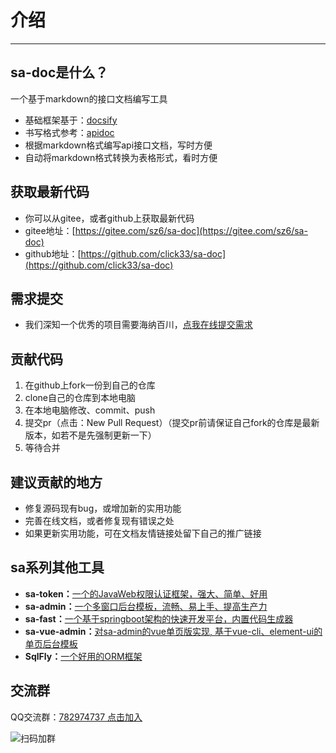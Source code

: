 # 介绍

------

## sa-doc是什么？
一个基于markdown的接口文档编写工具
- 基础框架基于：[docsify](https://docsify.js.org/) 
- 书写格式参考：[apidoc](https://apidocjs.com/) 
- 根据markdown格式编写api接口文档，写时方便
- 自动将markdown格式转换为表格形式，看时方便


## 获取最新代码
- 你可以从gitee，或者github上获取最新代码 
- gitee地址：[https://gitee.com/sz6/sa-doc](https://gitee.com/sz6/sa-doc)
- github地址：[https://github.com/click33/sa-doc](https://github.com/click33/sa-doc)


## 需求提交
- 我们深知一个优秀的项目需要海纳百川，[点我在线提交需求](http://sa-app.dev33.cn/wall.html?name=sa-doc)


## 贡献代码
1. 在github上fork一份到自己的仓库
2. clone自己的仓库到本地电脑
3. 在本地电脑修改、commit、push
4. 提交pr（点击：New Pull Request）（提交pr前请保证自己fork的仓库是最新版本，如若不是先强制更新一下）
5. 等待合并


## 建议贡献的地方
- 修复源码现有bug，或增加新的实用功能
- 完善在线文档，或者修复现有错误之处
- 如果更新实用功能，可在文档友情链接处留下自己的推广链接


## sa系列其他工具
- **sa-token：**[一个的JavaWeb权限认证框架，强大、简单、好用](http://sa-token.dev33.cn/)
- **sa-admin：**[一个多窗口后台模板，流畅、易上手、提高生产力](http://sa-admin.dev33.cn/)
- **sa-fast：**[一个基于springboot架构的快速开发平台，内置代码生成器](http://sa-fast.dev33.cn/)
- **sa-vue-admin：**[对sa-admin的vue单页版实现, 基于vue-cli、element-ui的单页后台模板](http://sa-vue-admin.dev33.cn/)
- **SqlFly：**[一个好用的ORM框架](https://sqlfly.dev33.cn/)


## 交流群
QQ交流群：[782974737 点击加入](https://jq.qq.com/?_wv=1027&k=5DHN5Ib)

![扫码加群](https://color-test.oss-cn-qingdao.aliyuncs.com/sqlfly-doc/qqq.png ':size=150')





